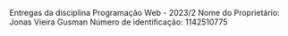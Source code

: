 Entregas da disciplina Programação Web - 2023/2
Nome do Proprietário: Jonas Vieira Gusman
Número de identificação: 1142510775
